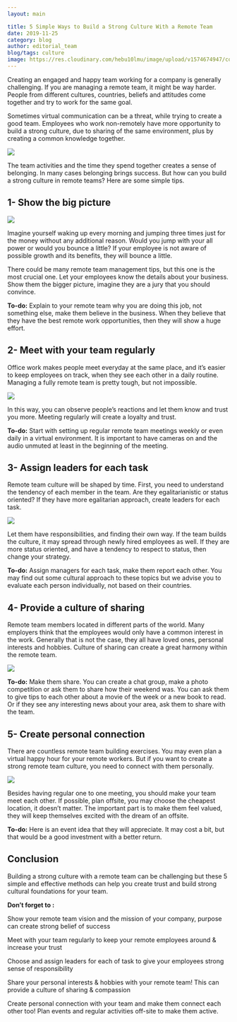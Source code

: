 ```yaml
---
layout: main

title: 5 Simple Ways to Build a Strong Culture With a Remote Team
date: 2019-11-25
category: blog
author: editorial_team
blog/tags: culture
image: https://res.cloudinary.com/hebu10lmu/image/upload/v1574674947/content/5-simple-ways-to-build-strong-culture-in-a-remote-team/brooke-cagle-g1Kr4Ozfoac-unsplash-1024x683_azlydw.jpg
---
```


Creating an engaged and happy team working for a company is generally challenging. If you are managing a remote team, it might be way harder. People from different cultures, countries, beliefs and attitudes come together and try to work for the same goal. 

Sometimes virtual communication can be a threat, while trying to create a good team. Employees who work non-remotely have more opportunity to build a strong culture, due to sharing of the same environment, plus by creating a common knowledge together.

![](https://res.cloudinary.com/hebu10lmu/image/upload/v1574674947/content/5-simple-ways-to-build-strong-culture-in-a-remote-team/brooke-cagle-g1Kr4Ozfoac-unsplash-1024x683_azlydw.jpg) 

The team activities and the time they spend together creates a sense of belonging. In many cases belonging brings success. But how can you build a strong culture in remote teams? Here are some simple tips.&nbsp;

## 1- Show the big picture

![](https://res.cloudinary.com/hebu10lmu/image/upload/v1574675052/content/5-simple-ways-to-build-strong-culture-in-a-remote-team/timj-Vrv_nZHaFTc-unsplash-1024x768_wrauja.jpg)

Imagine yourself waking up every morning and jumping three times just for the money without any additional reason. Would you jump with your all power or would you bounce a little? If your employee is not aware of possible growth and its benefits, they will bounce a little. 

There could be many remote team management tips, but this one is the most crucial one. Let your employees know the details about your business. Show them the bigger picture, imagine they are a jury that you should convince. 

**To-do:** Explain to your remote team why you are doing this job, not something else, make them believe in the business. When they believe that they have the best remote work opportunities, then they will show a huge effort.&nbsp;

## 2- Meet with your team regularly

Office work makes people meet everyday at the same place, and it’s easier to keep employees on track, when they see each other in a daily routine. Managing a fully remote team is pretty tough, but not impossible. 

![](https://res.cloudinary.com/hebu10lmu/image/upload/v1574675389/content/5-simple-ways-to-build-strong-culture-in-a-remote-team/christina-wocintechchat-com-lqPLmYD_MO8-unsplash-1024x683_lmp83g.jpg)

In this way, you can observe people’s reactions and let them know and trust you more. Meeting regularly will create a loyalty and trust.&nbsp;

**To-do:** Start with setting up regular remote team meetings weekly or even daily in a virtual environment. It is important to have cameras on and the audio unmuted at least in the beginning of the meeting. 

## 3- Assign leaders for each task

Remote team culture will be shaped by time. First, you need to understand the tendency of each member in the team. Are they egalitarianistic or status oriented? If they have more egalitarian approach, create leaders for each task. 

![](https://res.cloudinary.com/hebu10lmu/image/upload/v1574675421/content/5-simple-ways-to-build-strong-culture-in-a-remote-team/jo-szczepanska-bjemWZcNF34-unsplash-1024x684_k0lcfu.jpg)

Let them have responsibilities, and finding their own way. If the team builds the culture, it may spread through newly hired employees as well. If they are more status oriented, and have a tendency to respect to status, then change your strategy. 

**To-do:** Assign managers for each task, make them report each other. You may find out some cultural approach to these topics but we advise you to evaluate each person individually, not based on their countries.

## 4- Provide a culture of sharing

Remote team members located in different parts of the world. Many employers think that the employees would only have a common interest in the work. Generally that is not the case, they all have loved ones, personal interests and hobbies. Culture of sharing can create a great harmony within the remote team.

![](https://res.cloudinary.com/hebu10lmu/image/upload/v1574675521/content/5-simple-ways-to-build-strong-culture-in-a-remote-team/annie-spratt-HtVlyzA9I_w-unsplash-1024x688_w9pyae.jpg) 

**To-do:** Make them share. You can create a chat group, make a photo competition or ask them to share how their weekend was. You can ask them to give tips to each other about a movie of the week or a new book to read. Or if they see any interesting news about your area, ask them to share with the team. 

## 5- Create personal connection

There are countless remote team building exercises. You may even plan a virtual happy hour for your remote workers. But if you want to create a strong remote team culture, you need to connect with them personally. 

![](https://res.cloudinary.com/hebu10lmu/image/upload/v1574675555/content/5-simple-ways-to-build-strong-culture-in-a-remote-team/christian-fregnan-2Cp3pbnUAKQ-unsplash-1024x795_rmtwjw.jpg)

Besides having regular one to one meeting, you should make your team meet each other. If possible, plan offsite, you may choose the cheapest location, it doesn’t matter. The important part is to make them feel valued, they will keep themselves excited with the dream of an offsite. 

**To-do:** Here is an event idea that they will appreciate. It may cost a bit, but that would be a good investment with a better return.&nbsp;

## Conclusion

Building a strong culture with a remote team can be challenging but these 5 simple and effective methods can help you create trust and build strong cultural foundations for your team. 

**Don&#8217;t forget to :**

Show your remote team vision and the mission of your company, purpose can create strong belief of success

Meet with your team regularly to keep your remote employees around & increase your trust 

Choose and assign leaders for each of task to give your employees strong sense of responsibility 

Share your personal interests & hobbies with your remote team! This can provide a culture of sharing & compassion 

Create personal connection with your team and make them connect each other too! Plan events and regular activities off-site to make them active.
